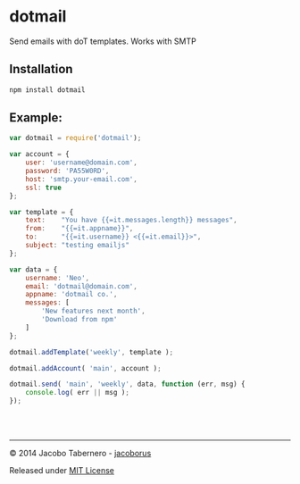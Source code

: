 dotmail
=======

Send emails with doT templates. Works with SMTP


Installation
------------

```sh
npm install dotmail
```

Example:
--------


```js
var dotmail = require('dotmail');

var account = {
    user: 'username@domain.com',
    password: 'PA55W0RD',
    host: 'smtp.your-email.com',
    ssl: true
};

var template = {
	text:    "You have {{=it.messages.length}} messages",
	from:    "{{=it.appname}}",
	to:      "{{=it.username}} <{{=it.email}}>",
	subject: "testing emailjs"
};

var data = {
	username: 'Neo',
	email: 'dotmail@domain.com',
	appname: 'dotmail co.',
	messages: [
		'New features next month',
		'Download from npm'
	]
};

dotmail.addTemplate('weekly', template );

dotmail.addAccount( 'main', account );

dotmail.send( 'main', 'weekly', data, function (err, msg) {
	console.log( err || msg );
});
```

<br><br>

---

© 2014 Jacobo Tabernero - [jacoborus](https://github.com/jacoborus)

Released under [MIT License](https://raw.github.com/jacoborus/wiretree/master/LICENSE)
